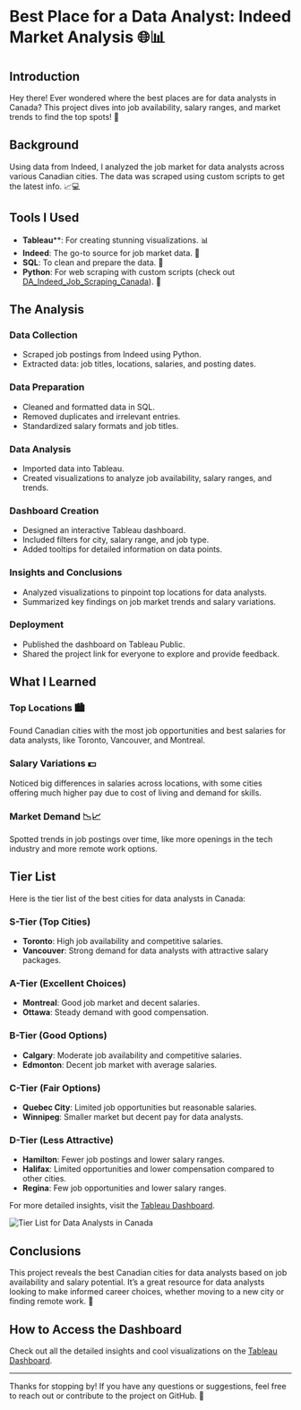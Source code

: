 
# Best Place for a Data Analyst: Indeed Market Analysis 🌐📊

## Introduction
Hey there! Ever wondered where the best places are for data analysts in Canada? This project dives into job availability, salary ranges, and market trends to find the top spots! 🌟

## Background
Using data from Indeed, I analyzed the job market for data analysts across various Canadian cities. The data was scraped using custom scripts to get the latest info. 📈💻

## Tools I Used
- **Tableau****: For creating stunning visualizations. 📊
- **Indeed**: The go-to source for job market data. 🏢
- **SQL**: To clean and prepare the data. 🧹
- **Python**: For web scraping with custom scripts (check out [DA_Indeed_Job_Scraping_Canada](https://github.com/MadGrib/DA_Indeed_Job_Scraping_Canada)). 🐍

## The Analysis
### Data Collection
- Scraped job postings from Indeed using Python.
- Extracted data: job titles, locations, salaries, and posting dates.

### Data Preparation
- Cleaned and formatted data in SQL.
- Removed duplicates and irrelevant entries.
- Standardized salary formats and job titles.

### Data Analysis
- Imported data into Tableau.
- Created visualizations to analyze job availability, salary ranges, and trends.

### Dashboard Creation
- Designed an interactive Tableau dashboard.
- Included filters for city, salary range, and job type.
- Added tooltips for detailed information on data points.

### Insights and Conclusions
- Analyzed visualizations to pinpoint top locations for data analysts.
- Summarized key findings on job market trends and salary variations.

### Deployment
- Published the dashboard on Tableau Public.
- Shared the project link for everyone to explore and provide feedback.

## What I Learned
### Top Locations 🏙️
Found Canadian cities with the most job opportunities and best salaries for data analysts, like Toronto, Vancouver, and Montreal.

### Salary Variations 💵
Noticed big differences in salaries across locations, with some cities offering much higher pay due to cost of living and demand for skills.

### Market Demand 📉📈
Spotted trends in job postings over time, like more openings in the tech industry and more remote work options.

## Tier List
Here is the tier list of the best cities for data analysts in Canada:

### S-Tier (Top Cities)
- **Toronto**: High job availability and competitive salaries.
- **Vancouver**: Strong demand for data analysts with attractive salary packages.

### A-Tier (Excellent Choices)
- **Montreal**: Good job market and decent salaries.
- **Ottawa**: Steady demand with good compensation.

### B-Tier (Good Options)
- **Calgary**: Moderate job availability and competitive salaries.
- **Edmonton**: Decent job market with average salaries.

### C-Tier (Fair Options)
- **Quebec City**: Limited job opportunities but reasonable salaries.
- **Winnipeg**: Smaller market but decent pay for data analysts.

### D-Tier (Less Attractive)
- **Hamilton**: Fewer job postings and lower salary ranges.
- **Halifax**: Limited opportunities and lower compensation compared to other cities.
- **Regina**: Few job opportunities and lower salary ranges.

For more detailed insights, visit the [Tableau Dashboard](https://public.tableau.com/app/profile/andrii.hryn/viz/BestPlaceforaDataAnalystIndeedMarketAnalysis/Dashboard32).

![Tier List for Data Analysts in Canada](sandbox:/mnt/data/Tier_List_for_Data_Analysts_Canada_Final.png)

## Conclusions
This project reveals the best Canadian cities for data analysts based on job availability and salary potential. It’s a great resource for data analysts looking to make informed career choices, whether moving to a new city or finding remote work. 🌟

## How to Access the Dashboard
Check out all the detailed insights and cool visualizations on the [Tableau Dashboard](https://public.tableau.com/app/profile/andrii.hryn/viz/BestPlaceforaDataAnalystIndeedMarketAnalysis/Dashboard32).

---

Thanks for stopping by! If you have any questions or suggestions, feel free to reach out or contribute to the project on GitHub. 🙌